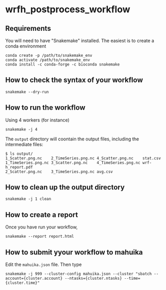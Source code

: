# wrfh_postprocess_workflow

## Requirements

You will need to have "Snakemake" installed. The easiest is to create a conda environment
```
conda create -p /path/to/snakemake_env
conda activate /path/to/snakemake_env
conda install -c conda-forge -c bioconda snakemake
```

## How to check the syntax of your workflow

```
snakemake --dry-run
```

## How to run the workflow

Using 4 workers (for instance)
```
snakemake -j 4
```

The `output` directory will coontain the output files, including the intermediate files:
```
$ ls output/
1_Scatter.png.nc	2_TimeSeries.png.nc	4_Scatter.png.nc	stat.csv
1_TimeSeries.png.nc	3_Scatter.png.nc	4_TimeSeries.png.nc	wrf-h_report.pdf
2_Scatter.png.nc	3_TimeSeries.png.nc	avg.csv
```

## How to clean up the output directory

```
snakemake -j 1 clean
```

## How to create a report

Once you have run your workflow,
```
snakemake --report report.html
```

## How to submit yyour workflow to mahuika

Edit the `mahuika.json` file. Then type
```
snakemake -j 999 --cluster-config mahuika.json --cluster "sbatch --account={cluster.account} --ntasks={cluster.ntasks} --time={cluster.time}"
```

